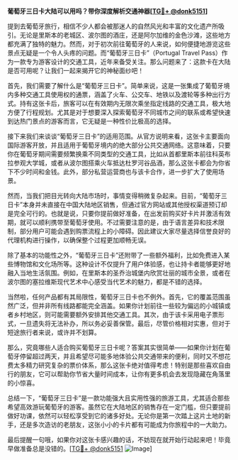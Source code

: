 **葡萄牙三日卡大陆可以用吗？带你深度解析交通神器[[TG💪+ @donk5151](https://t.me/s/donk5151)]**

提到去葡萄牙旅行，相信不少人都会被那迷人的自然风光和丰富的文化遗产所吸引。无论是里斯本的老城区、波尔图的酒庄，还是阿尔加维的金色沙滩，这些地方都充满了独特的魅力。然而，对于初次前往葡萄牙的人来说，如何便捷地游览这些景点无疑是一个令人头疼的问题。而“葡萄牙三日卡”（Portugal Travel Pass）作为一款专为游客设计的交通工具，近年来备受关注。那么问题来了：这款卡在大陆是否可用呢？让我们一起来揭开它的神秘面纱吧！

首先，我们需要了解什么是“葡萄牙三日卡”。简单来说，这是一张集成了葡萄牙境内多种交通工具使用权的通票，涵盖了火车、公交车、地铁以及渡轮等多种出行方式。持有这张卡后，旅客可以在有效期内无限次乘坐指定线路的交通工具，极大地方便了行程规划。尤其是对于想要深入探索葡萄牙不同城市之间的联系或希望快速到达热门景点的游客而言，它无疑是一种性价比极高的选择。

接下来我们来谈谈“葡萄牙三日卡”的适用范围。从官方说明来看，这张卡主要面向国际游客开放，并且适用于葡萄牙境内的绝大部分公共交通网络。这意味着，只要你在葡萄牙期间需要频繁换乘不同类型的交通工具，比如从首都里斯本前往科英布拉参观大学城，或者从波尔图搭乘火车抵达杜罗河谷品酒，那么这张卡都会为你省下不少时间和金钱。此外，部分私营运营商也与该卡合作，进一步扩大了使用场景。

然而，当我们把目光转向大陆市场时，事情变得稍微复杂起来。目前，“葡萄牙三日卡”本身并未直接在中国大陆地区销售，但通过官方网站或其他授权渠道预订却是完全可行的。也就是说，只要你提前做好准备，在出发前购买好卡片并激活有效期，就可以顺利携带至葡萄牙使用。不过需要注意的是，由于语言差异和技术限制，部分用户可能会遇到购票流程上的小障碍。因此建议大家尽量选择信誉良好的代理机构进行操作，以确保整个过程更加顺畅无误。

除了基本的功能性之外，“葡萄牙三日卡”还附带了一些额外福利，比如免费进入某些博物馆和文化场所等。这种设计不仅提升了用户体验感，也让持卡者能够更好地融入当地生活氛围。例如，在里斯本的圣乔治城堡内欣赏壮丽的城市全景，或者在波尔图的塞拉维斯现代艺术中心感受当代艺术的魅力，都是不错的选择。

当然啦，任何产品都有其局限性，葡萄牙三日卡也不例外。首先，它的覆盖范围虽然广泛，但并非所有线路都能完全涵盖。如果你计划前往一些较为偏远的小城镇或者乡村地区，则可能需要额外安排其他交通工具。其次，由于该卡采用电子票形式，一旦遗失将无法补办，所以务必妥善保管。最后，尽管价格相对实惠，但对于短途旅行者来说，或许并不划算。

那么，究竟哪些人适合购买葡萄牙三日卡呢？答案其实很简单——如果你计划在葡萄牙停留超过两天，并且希望尽可能多地体验公共交通带来的便利，同时又不想花费太多精力研究复杂的票价体系，那么这张卡绝对值得考虑！特别是那些喜欢自由行的朋友，它可以帮助你节省大量时间成本，让你有更多机会去发现隐藏在角落里的小惊喜。

总结一下，“葡萄牙三日卡”是一款功能强大且实用性强的旅游工具，尤其适合那些希望高效游玩葡萄牙的游客。虽然它在大陆地区的销售存在一定门槛，但只要提前做好功课，依然可以轻松享受到它的诸多好处。无论你是第一次踏上这片土地的新手，还是多次造访的老朋友，这张小小的卡片都有可能成为你旅程中的一大助力。

最后提醒一句哦，如果你对这张卡感兴趣的话，不妨现在就开始行动起来吧！毕竟早做准备总是没错的。[[TG💪+ @donk5151](https://t.me/s/donk5151) ![Image](https://i.postimg.cc/rwNCRYN7/Snipaste-2025-04-30-17-27-05.png)]